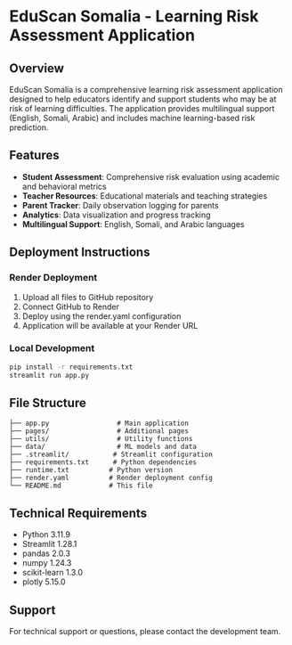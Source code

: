 # EduScan Somalia - Learning Risk Assessment Application

## Overview
EduScan Somalia is a comprehensive learning risk assessment application designed to help educators identify and support students who may be at risk of learning difficulties. The application provides multilingual support (English, Somali, Arabic) and includes machine learning-based risk prediction.

## Features
- **Student Assessment**: Comprehensive risk evaluation using academic and behavioral metrics
- **Teacher Resources**: Educational materials and teaching strategies
- **Parent Tracker**: Daily observation logging for parents
- **Analytics**: Data visualization and progress tracking
- **Multilingual Support**: English, Somali, and Arabic languages

## Deployment Instructions

### Render Deployment
1. Upload all files to GitHub repository
2. Connect GitHub to Render
3. Deploy using the render.yaml configuration
4. Application will be available at your Render URL

### Local Development
```bash
pip install -r requirements.txt
streamlit run app.py
```

## File Structure
```
├── app.py                 # Main application
├── pages/                 # Additional pages
├── utils/                 # Utility functions
├── data/                  # ML models and data
├── .streamlit/           # Streamlit configuration
├── requirements.txt      # Python dependencies
├── runtime.txt          # Python version
├── render.yaml          # Render deployment config
└── README.md            # This file
```

## Technical Requirements
- Python 3.11.9
- Streamlit 1.28.1
- pandas 2.0.3
- numpy 1.24.3
- scikit-learn 1.3.0
- plotly 5.15.0

## Support
For technical support or questions, please contact the development team.